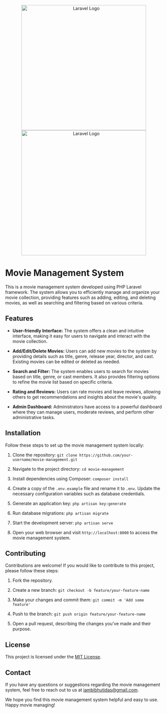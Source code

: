 <p align="center"><img src="https://raw.githubusercontent.com/laravel/art/master/logo-lockup/5%20SVG/2%20CMYK/1%20Full%20Color/laravel-logolockup-cmyk-red.svg" width="400" alt="Laravel Logo">
<img src="https://res.cloudinary.com/practicaldev/image/fetch/s--iimhfZ18--/c_imagga_scale,f_auto,fl_progressive,h_420,q_auto,w_1000/https://dev-to-uploads.s3.amazonaws.com/uploads/articles/ah7jcovt3mbgrcgwpm1s.png" width="400" alt="Laravel Logo"></p>

# Movie Management System

This is a movie management system developed using PHP Laravel framework. The system allows you to efficiently manage and organize your movie collection, providing features such as adding, editing, and deleting movies, as well as searching and filtering based on various criteria.

## Features

- **User-friendly Interface:** The system offers a clean and intuitive interface, making it easy for users to navigate and interact with the movie collection.

- **Add/Edit/Delete Movies:** Users can add new movies to the system by providing details such as title, genre, release year, director, and cast. Existing movies can be edited or deleted as needed.

- **Search and Filter:** The system enables users to search for movies based on title, genre, or cast members. It also provides filtering options to refine the movie list based on specific criteria.

- **Rating and Reviews:** Users can rate movies and leave reviews, allowing others to get recommendations and insights about the movie's quality.

- **Admin Dashboard:** Administrators have access to a powerful dashboard where they can manage users, moderate reviews, and perform other administrative tasks.

## Installation

Follow these steps to set up the movie management system locally:

1. Clone the repository: `git clone https://github.com/your-username/movie-management.git`

2. Navigate to the project directory: `cd movie-management`

3. Install dependencies using Composer: `composer install`

4. Create a copy of the `.env.example` file and rename it to `.env`. Update the necessary configuration variables such as database credentials.

5. Generate an application key: `php artisan key:generate`

6. Run database migrations: `php artisan migrate`

7. Start the development server: `php artisan serve`

8. Open your web browser and visit `http://localhost:8000` to access the movie management system.

## Contributing

Contributions are welcome! If you would like to contribute to this project, please follow these steps:

1. Fork the repository.

2. Create a new branch: `git checkout -b feature/your-feature-name`

3. Make your changes and commit them: `git commit -m 'Add some feature'`

4. Push to the branch: `git push origin feature/your-feature-name`

5. Open a pull request, describing the changes you've made and their purpose.

## License

This project is licensed under the [MIT License](LICENSE.md).

## Contact

If you have any questions or suggestions regarding the movie management system, feel free to reach out to us at [iambibhutidas@gmail.com](mailto:iambibhutidas@gmail.com).

We hope you find this movie management system helpful and easy to use. Happy movie managing!
